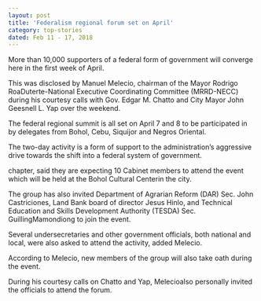 ```yaml
---
layout: post
title: 'Federalism regional forum set on April'
category: top-stories
dated: Feb 11 - 17, 2018
---
```


More than 10,000 supporters of a federal form of government will converge here in the first week of April.

This was disclosed by Manuel Melecio, chairman of the Mayor Rodrigo RoaDuterte-National Executive Coordinating Committee (MRRD-NECC) during his courtesy calls with Gov. Edgar M. Chatto and City Mayor John Geesnell L. Yap over the weekend.

The federal regional summit is all set on April 7 and 8 to be participated in by delegates from Bohol, Cebu, Siquijor and Negros Oriental.

The two-day activity is a form of support to the administration’s aggressive drive towards the shift into a federal system of government.

chapter, said they are expecting 10 Cabinet members to attend the event which will be held at the Bohol Cultural Centerin the city.

The group has also invited Department of Agrarian Reform (DAR) Sec. John Castriciones, Land Bank board of director Jesus Hinlo, and Technical Education and Skills Development Authority (TESDA) Sec. GuillingMamondiong to join the event.

Several undersecretaries and other government officials, both national and local, were also asked to attend the activity, added Melecio.

According to Melecio, new members of the group will also take oath during the event.

During his courtesy calls on Chatto and Yap, Melecioalso personally invited the officials to attend the forum. 